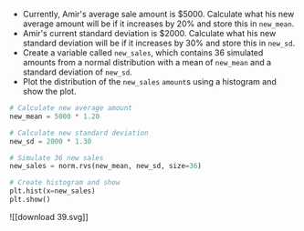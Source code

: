 - Currently, Amir's average sale amount is $5000. Calculate what his new average amount will be if it increases by 20% and store this in `new_mean`.
- Amir's current standard deviation is $2000. Calculate what his new standard deviation will be if it increases by 30% and store this in `new_sd`.
- Create a variable called `new_sales`, which contains 36 simulated amounts from a normal distribution with a mean of `new_mean` and a standard deviation of `new_sd`.
- Plot the distribution of the `new_sales` `amount`s using a histogram and show the plot.
```Python
# Calculate new average amount
new_mean = 5000 * 1.20

# Calculate new standard deviation
new_sd = 2000 * 1.30

# Simulate 36 new sales
new_sales = norm.rvs(new_mean, new_sd, size=36)

# Create histogram and show
plt.hist(x=new_sales)
plt.show()
```
![[download 39.svg]]
